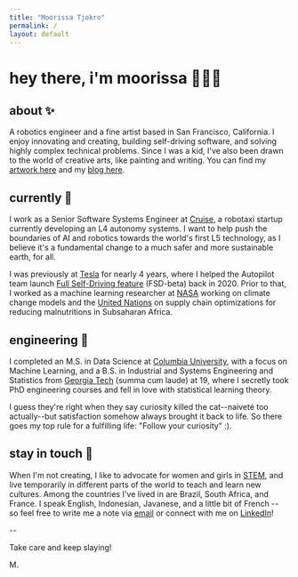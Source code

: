 ```yaml
---
title: "Moorissa Tjokro"
permalink: /
layout: default
---
```


# hey there, i'm moorissa 🙋🏻‍♀️ 
## about ✨
A robotics engineer and a fine artist based in San Francisco, California. I enjoy innovating and creating, building self-driving software, and solving highly complex technical problems. Since I was a kid, I've also been drawn to the world of creative arts, like painting and writing. You can find my  [artwork here](https://instagram.com/moorissatjokro) and my [blog here](https://moorissa.medium.com/).

## currently 🦾
I work as a Senior Software Systems Engineer at [Cruise](https://www.getcruise.com/), a robotaxi startup currently developing an L4 autonomy systems. I want to help push the boundaries of AI and robotics towards the world's first L5 technology, as I believe it's a fundamental change to a much safer and more sustainable earth, for all.

I was previously at [Tesla](https://www.tesla.com/) for nearly 4 years, where I helped the Autopilot team launch [Full Self-Driving feature](https://www.tesla.com/support/autopilot) (FSD-beta) back in 2020. Prior to that, I worked as a machine learning researcher at [NASA](https://www.giss.nasa.gov/) working on climate change models and the [United Nations](https://www.wfp.org/) on supply chain optimizations for reducing malnutritions in Subsaharan Africa.

## engineering 🚀
I completed an M.S. in Data Science at [Columbia University](https://www.columbia.edu/), with a focus on Machine Learning, and a B.S. in Industrial and Systems Engineering and Statistics from [Georgia Tech](https://www.gatech.edu/) (summa cum laude) at 19, where I secretly took PhD engineering courses and fell in love with statistical learning theory.

I guess they're right when they say curiosity killed the cat--naiveté too actually--but satisfaction somehow always brought it back to life. So there goes my top rule for a fulfilling life: "Follow your curiosity" :).

## stay in touch 💌
When I'm not creating, I like to advocate for women and girls in [STEM](https://www.ed.gov/stem), and live temporarily in different parts of the world to teach and learn new cultures. Among the countries I've lived in are Brazil, South Africa, and France. I speak English, Indonesian, Javanese, and a little bit of French -- so feel free to write me a note via [email](mailto:moorissa.maura@gmail.com) or connect with me on [LinkedIn](https://www.linkedin.com/in/moorissa/)!

--

Take care and keep slaying!

M.

